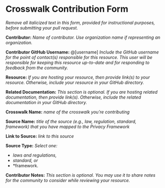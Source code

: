 
# Crosswalk Contribution Form
*Remove all italicized text in this form, provided for instructional purposes, before submitting your pull request.*

**Contributor:** *Name of contributor. Use organization name if representing an organization.*

**Contributor GitHub Username:** @[username] *Include the GitHub username for the point of contact(s) responsible for this resource. This user will be responsible for keeping this resource up-to-date and for responding to feedback from the community.*

**Resource:** *If you are hosting your resource, then provide link(s) to your resource. Otherwise, include your resource in your GitHub directory.*

**Related Documentation:** *This section is optional. If you are hosting related documentation, then provide link(s). Otherwise, include the related documentation in your GitHub directory.*

**Crosswalk Name:** *name of the crosswalk you’re contributing*

**Source Name:** *title of the source (e.g., law, regulation, standard, framework) that you have mapped to the Privacy Framework*

**Link to Source:** *link to this source*

**Source Type:** *Select one:*
* *laws and regulations,*
* *standard, or*
* *framework.

**Contributor Notes:** *This section is optional. You may use it to share notes for the community to consider while reviewing your resource.*
